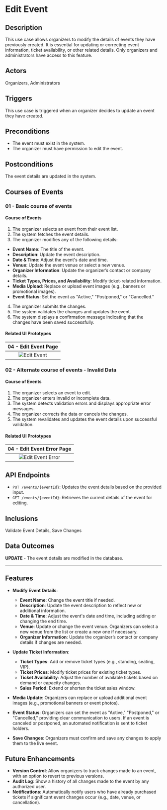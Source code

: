 # Edit Event

## Description

This use case allows organizers to modify the details of events they have previously created. It is essential for updating or correcting event information, ticket availability, or other related details. Only organizers and administrators have access to this feature.

## Actors

Organizers, Administrators

## Triggers

This use case is triggered when an organizer decides to update an event they have created.

## Preconditions

- The event must exist in the system.
- The organizer must have permission to edit the event.

## Postconditions

The event details are updated in the system.

## Courses of Events

### 01 - Basic course of events
#### Course of Events
1. The organizer selects an event from their event list.
2. The system fetches the event details.
3. The organizer modifies any of the following details:
  - **Event Name**: The title of the event.
  - **Description**: Update the event description.
  - **Date & Time**: Adjust the event's date and time.
  - **Venue**: Update the event venue or select a new venue.
  - **Organizer Information**: Update the organizer’s contact or company details.
  - **Ticket Types, Prices, and Availability**: Modify ticket-related information.
  - **Media Upload**: Replace or upload event images (e.g., banners or promotional images).
  - **Event Status**: Set the event as "Active," "Postponed," or "Cancelled."
4. The organizer submits the changes.
5. The system validates the changes and updates the event.
6. The system displays a confirmation message indicating that the changes have been saved successfully.

#### Related UI Prototypes
| 04 - Edit Event Page |
|:--:|
| ![Edit Event](ui/EditEvent.png) |

### 02 - Alternate course of events - Invalid Data

#### Course of Events
1. The organizer selects an event to edit.
2. The organizer enters invalid or incomplete data.
3. The system detects validation errors and displays appropriate error messages.
4. The organizer corrects the data or cancels the changes.
5. The system revalidates and updates the event details upon successful validation.

#### Related UI Prototypes
| 04 - Edit Event Error Page |
|:--:|
| ![Edit Event Error](ui/EditEventError.png) |

## API Endpoints

- `PUT /events/{eventId}`: Updates the event details based on the provided input.
- `GET /events/{eventId}`: Retrieves the current details of the event for editing.

## Inclusions

Validate Event Details, Save Changes

## Data Outcomes

**UPDATE** - The event details are modified in the database.

---

## Features

- **Modify Event Details**:
  - **Event Name**: Change the event title if needed.
  - **Description**: Update the event description to reflect new or additional information.
  - **Date & Time**: Adjust the event's date and time, including adding or changing the end time.
  - **Venue**: Update or change the event venue. Organizers can select a new venue from the list or create a new one if necessary.
  - **Organizer Information**: Update the organizer’s contact or company details if changes are needed.

- **Update Ticket Information**:
  - **Ticket Types**: Add or remove ticket types (e.g., standing, seating, VIP).
  - **Ticket Prices**: Modify ticket prices for existing ticket types.
  - **Ticket Availability**: Adjust the number of available tickets based on demand or capacity changes.
  - **Sales Period**: Extend or shorten the ticket sales window.

- **Media Update**: Organizers can replace or upload additional event images (e.g., promotional banners or event photos).

- **Event Status**: Organizers can set the event as "Active," "Postponed," or "Cancelled," providing clear communication to users. If an event is canceled or postponed, an automated notification is sent to ticket holders.

- **Save Changes**: Organizers must confirm and save any changes to apply them to the live event.

## Future Enhancements

- **Version Control**: Allow organizers to track changes made to an event, with an option to revert to previous versions.
- **Audit Log**: Show a history of all changes made to the event by any authorized user.
- **Notifications**: Automatically notify users who have already purchased tickets if significant event changes occur (e.g., date, venue, or cancellation).
